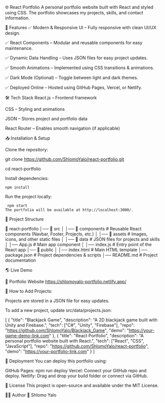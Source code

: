 🌐 React Portfolio
A personal portfolio website built with React and styled using CSS. The portfolio showcases my projects, skills, and contact information.

🚀 Features
  ✅ Modern & Responsive UI – Fully responsive with clean UI/UX design.
  
  ✅ React Components – Modular and reusable components for easy maintenance.
  
  ✅ Dynamic Data Handling – Uses JSON files for easy project updates.
  
  ✅ Smooth Animations – Implemented using CSS transitions & animations.
  
  ✅ Dark Mode (Optional) – Toggle between light and dark themes.
  
  ✅ Deployed Online – Hosted using GitHub Pages, Vercel, or Netlify.

🛠️ Tech Stack
   React.js – Frontend framework
   
   CSS – Styling and animations
   
   JSON – Stores project and portfolio data
   
   React Router – Enables smooth navigation (if applicable)
   
📥 Installation & Setup

   Clone the repository:
   
   git clone https://github.com/ShlomoYalo/react-portfolio.git
   
   cd react-portfolio
   
   Install dependencies:
    
    npm install
   
   Run the project locally:
   
     npm start
    The portfolio will be available at http://localhost:3000/.

📄 Project Structure

  📂 react-portfolio
  │── 📂 src
  │   │── 📂 components    # Reusable React components (Navbar, Footer, Projects, etc.)
  │   │── 📂 assets        # Images, icons, and other static files
  │   │── 📂 data          # JSON files for projects and skills
  │   │── App.js          # Main app component
  │   │── index.js        # Entry point of the React app
  │── 📂 public
  │   │── index.html      # Main HTML template
  │── package.json       # Project dependencies & scripts
  │── README.md          # Project documentation
 

🌎 Live Demo

🔗 Portfolio Website https://shlomoyalo-portfolio.netlify.app/

📄 How to Add Projects:

Projects are stored in a JSON file for easy updates.

To add a new project, update src/data/projects.json:

  [
    {
      "title": "Blackjack Game",
      "description": "A 2D blackjack game built with Unity and Firebase.",
      "tech": ["C#", "Unity", "Firebase"],
      "repo": "https://github.com/ShlomoYalo/Blackjack_Game",
      "demo": "https://your-game-demo-link.com"
    },
    {
      "title": "React Portfolio",
      "description": "A personal portfolio website built with React.",
      "tech": ["React", "CSS", "JavaScript"],
      "repo": "https://github.com/ShlomoYalo/react-portfolio",
      "demo": "https://your-portfolio-link.com"
    }
  ]
  
🚀 Deployment
You can deploy this portfolio using:

GitHub Pages:
  npm run deploy
  Vercel: Connect your GitHub repo and deploy.
  Netlify: Drag and drop your build folder or connect via GitHub.
  
📌 License
   This project is open-source and available under the MIT License.

👨‍💻 Author
 🔹 Shlomo Yalo
 

